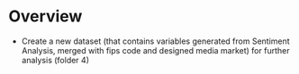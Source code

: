# Overview
* Create a new dataset (that contains variables generated from Sentiment Analysis, merged with fips code and designed media market) for further analysis (folder 4)
